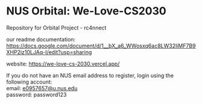 # NUS Orbital: We-Love-CS2030
Repository for Orbital Project - rc4nnect

our readme documentation: https://docs.google.com/document/d/1__bX_a6_WWosxq6ac8LW32IiMF7B9XHP2iz10LJAq-I/edit?usp=sharing

website: https://we-love-cs-2030.vercel.app/

If you do not have an NUS email address to register, login using the following account:   
email: e0957657@u.nus.edu  
password: password123
